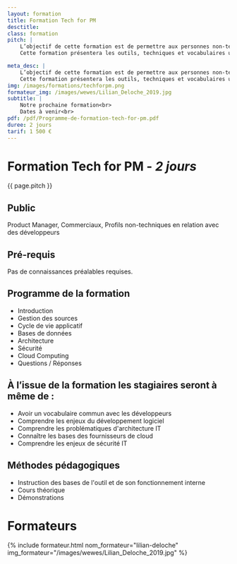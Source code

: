 ```yaml
---
layout: formation
title: Formation Tech for PM
desctitle: 
class: formation
pitch: |
    L’objectif de cette formation est de permettre aux personnes non-techniques amenées à intervenir auprès des développeurs à se familiariser avec leurs pratiques.
    Cette formation présentera les outils, techniques et vocabulaires utilisés par les développeurs et devops.

meta_desc: |
    L’objectif de cette formation est de permettre aux personnes non-techniques amenées à intervenir auprès des développeurs à se familiariser avec leurs pratiques.
    Cette formation présentera les outils, techniques et vocabulaires utilisés par les développeurs et devops.
img: /images/formations/techforpm.png
formateur_img: /images/wewes/Lilian_Deloche_2019.jpg
subtitle: |
    Notre prochaine formation<br>
    Dates à venir<br>
pdf: /pdf/Programme-de-formation-tech-for-pm.pdf
duree: 2 jours
tarif: 1 500 €
---
```


# Formation Tech for PM - *2 jours*

{{ page.pitch }}

## Public

Product Manager, Commerciaux, Profils non-techniques en relation avec des développeurs

## Pré-requis


Pas de connaissances préalables requises.


## Programme de la formation

* Introduction
* Gestion des sources
* Cycle de vie applicatif
* Bases de données
* Architecture
* Sécurité
* Cloud Computing
* Questions / Réponses

## À l’issue de la formation les stagiaires seront à même de :

* Avoir un vocabulaire commun avec les développeurs
* Comprendre les enjeux du développement logiciel
* Comprendre les problématiques d'architecture IT
* Connaître les bases des fournisseurs de cloud
* Comprendre les enjeux de sécurité IT


## Méthodes pédagogiques

* Instruction des bases de l'outil et de son fonctionnement interne
* Cours théorique
* Démonstrations


# Formateurs

{% include formateur.html nom_formateur="lilian-deloche" img_formateur="/images/wewes/Lilian_Deloche_2019.jpg" %}
